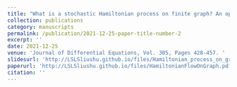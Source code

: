 ```yaml
---
title: "What is a stochastic Hamiltonian process on finite graph? An optimal transport answer"
collection: publications
category: manuscripts
permalink: /publication/2021-12-25-paper-title-number-2
excerpt: ''
date: 2021-12-25
venue: 'Journal of Differential Equations, Vol. 305, Pages 428-457. '
slidesurl: 'http://LSLSliushu.github.io/files/Hamiltonian_process_on_graph_slides.pdf'
paperurl: 'http://LSLSliushu.github.io/files/HamiltonianFlowOnGraph.pdf'
citation: ''
---
```


